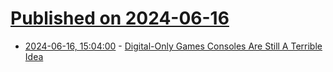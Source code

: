 # [Published on 2024-06-16](index.md)

* [2024-06-16, 15:04:00](https://soylentnews.org/article.pl?sid=24/06/15/1525224&from=rss) - [Digital-Only Games Consoles Are Still A Terrible Idea](https://soylentnews.org/article.pl?sid=24/06/15/1525224&from=rss)
